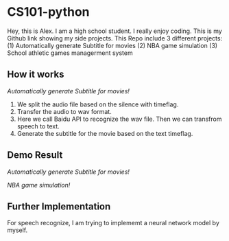 # CS101-python
Hey, this is Alex. I am a high school student. I really enjoy coding. This is my Github link showing my side projects.
This Repo include 3 different projects:
(1) Automatically generate Subtitle for movies
(2) NBA game simulation
(3) School athletic games managerment system



## How it works
*Automatically generate Subtitle for movies!*
1. We split the audio file based on the silence with timeflag.
2. Transfer the audio to wav format.
3. Here we call Baidu API to recognize the wav file. Then we can transfrom speech to text. 
4. Generate the subtitle for the movie based on the text timeflag.


## Demo Result
*Automatically generate Subtitle for movies!*

*NBA game simulation!*



## Further Implementation
For speech recognize, I am trying to implememt a neural network model by myself.
